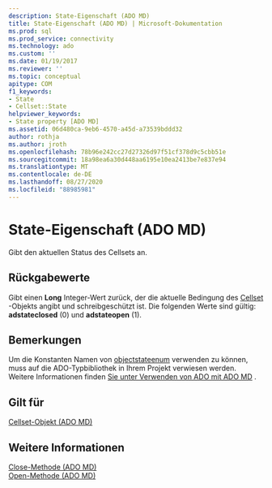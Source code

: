 ```yaml
---
description: State-Eigenschaft (ADO MD)
title: State-Eigenschaft (ADO MD) | Microsoft-Dokumentation
ms.prod: sql
ms.prod_service: connectivity
ms.technology: ado
ms.custom: ''
ms.date: 01/19/2017
ms.reviewer: ''
ms.topic: conceptual
apitype: COM
f1_keywords:
- State
- Cellset::State
helpviewer_keywords:
- State property [ADO MD]
ms.assetid: 06d480ca-9eb6-4570-a45d-a73539bddd32
author: rothja
ms.author: jroth
ms.openlocfilehash: 78b96e242cc27d27326d97f51cf378d9c5cbb51e
ms.sourcegitcommit: 18a98ea6a30d448aa6195e10ea2413be7e837e94
ms.translationtype: MT
ms.contentlocale: de-DE
ms.lasthandoff: 08/27/2020
ms.locfileid: "88985981"
---
```

# <a name="state-property-ado-md"></a>State-Eigenschaft (ADO MD)
Gibt den aktuellen Status des Cellsets an.  
  
## <a name="return-values"></a>Rückgabewerte  
 Gibt einen **Long** Integer-Wert zurück, der die aktuelle Bedingung des [Cellset](./cellset-object-ado-md.md) -Objekts angibt und schreibgeschützt ist. Die folgenden Werte sind gültig: **adstateclosed** (0) und **adstateopen** (1).  
  
## <a name="remarks"></a>Bemerkungen  
 Um die Konstanten Namen von [objectstateenum](../ado-api/objectstateenum.md) verwenden zu können, muss auf die ADO-Typbibliothek in Ihrem Projekt verwiesen werden. Weitere Informationen finden [Sie unter Verwenden von ADO mit ADO MD](../../guide/multidimensional/using-ado-with-ado-md.md) .  
  
## <a name="applies-to"></a>Gilt für  
 [Cellset-Objekt (ADO MD)](./cellset-object-ado-md.md)  
  
## <a name="see-also"></a>Weitere Informationen  
 [Close-Methode (ADO MD)](./close-method-ado-md.md)   
 [Open-Methode (ADO MD)](./open-method-ado-md.md)